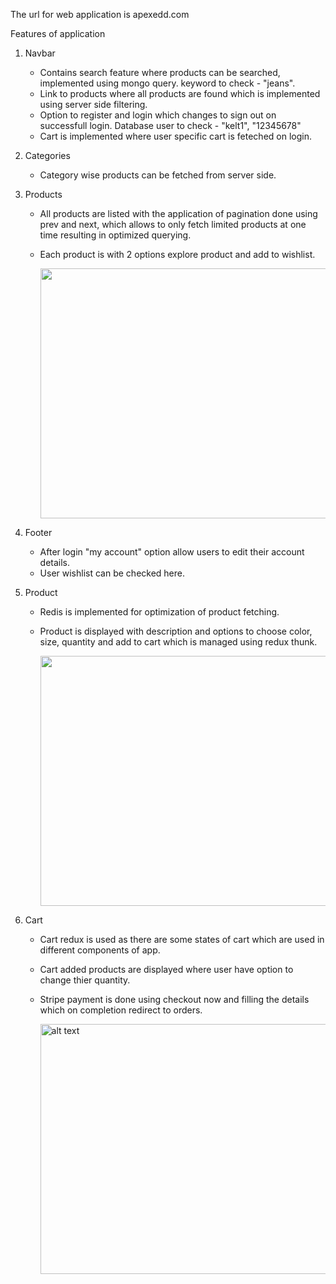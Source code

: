 The url for web application is apexedd.com

Features of application
1. Navbar
   - Contains search feature where products can be searched, implemented using mongo query.
     keyword to check - "jeans".
   - Link to products where all products are found  which is implemented using server side filtering.
   - Option to register and login which changes to sign out on successfull login.
     Database user to check - "kelt1", "12345678"
   - Cart is implemented where user specific cart is feteched on login.
2. Categories
   - Category wise products can be fetched from server side.
3. Products
   - All products are listed with the application of pagination done using prev and next, which allows to only 
     fetch limited products at one time resulting in optimized querying.
   - Each product is with 2 options explore product and add to wishlist.

     <img src="https://github.com/sunilkmr210/E-shop/assets/87411181/a90b03f4-583b-40da-b7ec-7cf003ae78b1" style="width:850px; height:400px;">

    
4. Footer
    - After login "my account" option allow users to edit their account details.
    - User wishlist can be checked here.
5. Product
    - Redis is implemented for optimization of product fetching.
    - Product is displayed with description and options to choose color, size, quantity and add to cart which 
      is managed using redux thunk.

      <img src="https://github.com/sunilkmr210/E-shop/assets/87411181/153e032c-2483-4c92-97f1-1e1147ede6c3" style="width:850px; height:400px;">

      
5. Cart
    - Cart redux is used as there are some states of cart which are used in different components of app.
    - Cart added products are displayed where user have option to change thier quantity.
    - Stripe payment is done using checkout now and filling the details which on completion redirect to orders.

      <img src="https://github.com/sunilkmr210/E-shop/assets/87411181/3af2ba3a-2db9-45b4-9338-1523312527e3" alt="alt text" style="width:850px; height:400px;">


